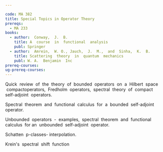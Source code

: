 ```yaml
---

code: MA 382
title: Special Topics in Operator Theory
prereqs:
  - MA 233
books:
  - author:  Conway,  J.  B.
    title: A  course  in  functional  analysis
    publ: Springer
  - author:  Amrein,  W. O., Jauch,  J.  M.,  and  Sinha,  K.  B.
    title: Scattering  theory  in  quantum  mechanics
    publ: W. A.  Benjamin  Inc
prereq-courses: 
ug-prereq-courses: 
---
```



Quick  review  of  the  theory  of  bounded  operators  on  a  Hilbert  space
 compactoperators,  Fredholm  operators,  spectral  theory  of  compact  self-adjoint  operators.

Spectral  theorem  and  functional  calculus  for  a  bounded  self-adjoint 
operator.

Unbounded  operators  -  examples,  spectral  theorem  and  functional 
calculus  for an  unbounded  self-adjoint  operator.


Schatten  p-classes- interpolation.

Krein's  spectral  shift  function
 

